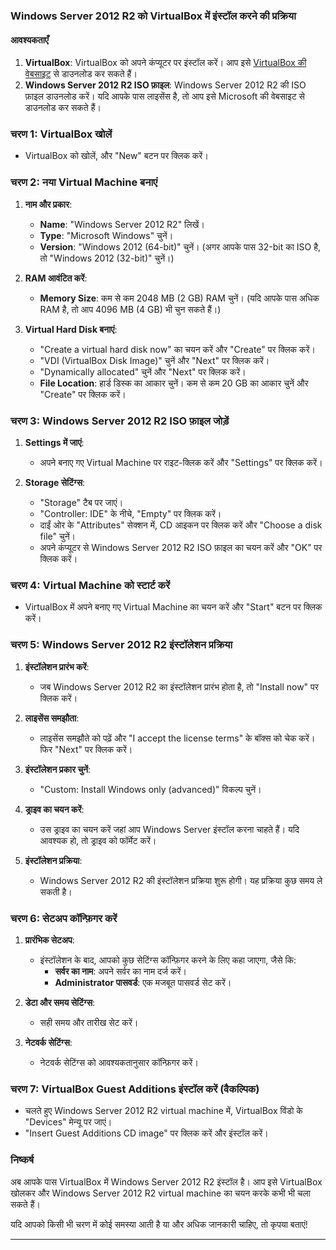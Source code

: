 

### Windows Server 2012 R2 को VirtualBox में इंस्टॉल करने की प्रक्रिया

#### आवश्यकताएँ

1. **VirtualBox**: VirtualBox को अपने कंप्यूटर पर इंस्टॉल करें। आप इसे [VirtualBox की वेबसाइट](https://www.virtualbox.org/) से डाउनलोड कर सकते हैं।
2. **Windows Server 2012 R2 ISO फ़ाइल**: Windows Server 2012 R2 की ISO फ़ाइल डाउनलोड करें। यदि आपके पास लाइसेंस है, तो आप इसे Microsoft की वेबसाइट से डाउनलोड कर सकते हैं।

### चरण 1: VirtualBox खोलें

- VirtualBox को खोलें, और "New" बटन पर क्लिक करें।

### चरण 2: नया Virtual Machine बनाएं

1. **नाम और प्रकार**:
   - **Name**: "Windows Server 2012 R2" लिखें।
   - **Type**: "Microsoft Windows" चुनें।
   - **Version**: "Windows 2012 (64-bit)" चुनें। (अगर आपके पास 32-bit का ISO है, तो "Windows 2012 (32-bit)" चुनें।)

2. **RAM आवंटित करें**:
   - **Memory Size**: कम से कम 2048 MB (2 GB) RAM चुनें। (यदि आपके पास अधिक RAM है, तो आप 4096 MB (4 GB) भी चुन सकते हैं।)

3. **Virtual Hard Disk बनाएं**:
   - "Create a virtual hard disk now" का चयन करें और "Create" पर क्लिक करें।
   - "VDI (VirtualBox Disk Image)" चुनें और "Next" पर क्लिक करें।
   - "Dynamically allocated" चुनें और "Next" पर क्लिक करें।
   - **File Location**: हार्ड डिस्क का आकार चुनें। कम से कम 20 GB का आकार चुनें और "Create" पर क्लिक करें।

### चरण 3: Windows Server 2012 R2 ISO फ़ाइल जोड़ें

1. **Settings में जाएं**:
   - अपने बनाए गए Virtual Machine पर राइट-क्लिक करें और "Settings" पर क्लिक करें।

2. **Storage सेटिंग्स**:
   - "Storage" टैब पर जाएं।
   - "Controller: IDE" के नीचे, "Empty" पर क्लिक करें।
   - दाईं ओर के "Attributes" सेक्शन में, CD आइकन पर क्लिक करें और "Choose a disk file" चुनें।
   - अपने कंप्यूटर से Windows Server 2012 R2 ISO फ़ाइल का चयन करें और "OK" पर क्लिक करें।

### चरण 4: Virtual Machine को स्टार्ट करें

- VirtualBox में अपने बनाए गए Virtual Machine का चयन करें और "Start" बटन पर क्लिक करें।

### चरण 5: Windows Server 2012 R2 इंस्टॉलेशन प्रक्रिया

1. **इंस्टॉलेशन प्रारंभ करें**:
   - जब Windows Server 2012 R2 का इंस्टॉलेशन प्रारंभ होता है, तो "Install now" पर क्लिक करें।

2. **लाइसेंस समझौता**:
   - लाइसेंस समझौते को पढ़ें और "I accept the license terms" के बॉक्स को चेक करें। फिर "Next" पर क्लिक करें।

3. **इंस्टॉलेशन प्रकार चुनें**:
   - "Custom: Install Windows only (advanced)" विकल्प चुनें।

4. **ड्राइव का चयन करें**:
   - उस ड्राइव का चयन करें जहां आप Windows Server इंस्टॉल करना चाहते हैं। यदि आवश्यक हो, तो ड्राइव को फॉर्मेट करें।

5. **इंस्टॉलेशन प्रक्रिया**:
   - Windows Server 2012 R2 की इंस्टॉलेशन प्रक्रिया शुरू होगी। यह प्रक्रिया कुछ समय ले सकती है। 

### चरण 6: सेटअप कॉन्फ़िगर करें

1. **प्रारंभिक सेटअप**:
   - इंस्टॉलेशन के बाद, आपको कुछ सेटिंग्स कॉन्फ़िगर करने के लिए कहा जाएगा, जैसे कि:
     - **सर्वर का नाम**: अपने सर्वर का नाम दर्ज करें।
     - **Administrator पासवर्ड**: एक मजबूत पासवर्ड सेट करें।

2. **डेटा और समय सेटिंग्स**:
   - सही समय और तारीख सेट करें।

3. **नेटवर्क सेटिंग्स**:
   - नेटवर्क सेटिंग्स को आवश्यकतानुसार कॉन्फ़िगर करें।

### चरण 7: VirtualBox Guest Additions इंस्टॉल करें (वैकल्पिक)

- चलते हुए Windows Server 2012 R2 virtual machine में, VirtualBox विंडो के "Devices" मेन्यू पर जाएं।
- "Insert Guest Additions CD image" पर क्लिक करें और इंस्टॉल करें।

### निष्कर्ष

अब आपके पास VirtualBox में Windows Server 2012 R2 इंस्टॉल है। आप इसे VirtualBox खोलकर और Windows Server 2012 R2 virtual machine का चयन करके कभी भी चला सकते हैं। 

यदि आपको किसी भी चरण में कोई समस्या आती है या और अधिक जानकारी चाहिए, तो कृपया बताएं!

---
